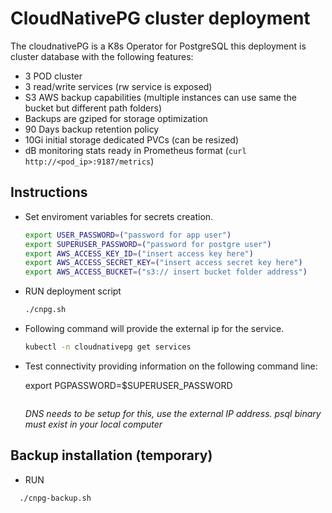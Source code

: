 # CloudNativePG cluster deployment

The cloudnativePG is a K8s Operator for PostgreSQL
this deployment is cluster database with the following features:

- 3 POD cluster
- 3 read/write services (rw service is exposed)
- S3 AWS backup capabilities (multiple instances can use same the bucket but different path folders)
- Backups are gziped for storage optimization
- 90 Days backup retention policy
- 10Gi initial storage dedicated PVCs (can be resized)
- dB monitoring stats ready in Prometheus format (```curl http://<pod_ip>:9187/metrics```)

## Instructions

- Set enviroment variables for secrets creation.

   ```bash
   export USER_PASSWORD=("password for app user")
   export SUPERUSER_PASSWORD=("password for postgre user")
   export AWS_ACCESS_KEY_ID=("insert access key here")
   export AWS_ACCESS_SECRET_KEY=("insert access secret key here")
   export AWS_ACCESS_BUCKET=("s3:// insert bucket folder address")
   ```

- RUN deployment script

   ```bash
   ./cnpg.sh
   ```

- Following command will provide the external ip for the service.

   ```bash
   kubectl -n cloudnativepg get services
   ```

- Test connectivity providing information on the following command line:

   export PGPASSWORD=$SUPERUSER_PASSWORD

   ```psql -h ("ip of the service") -U postgres
   ```

   *DNS needs to be setup for this, use the external IP address.*
   *psql binary must exist in your local computer*


## Backup installation (temporary)

- RUN

 ```bash
   ./cnpg-backup.sh
   ```

